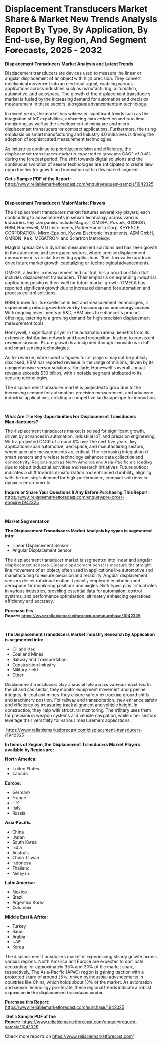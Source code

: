<p><h1>Displacement Transducers Market Share & Market New Trends Analysis Report By Type, By Application, By End-use, By Region, And Segment Forecasts, 2025 - 2032</h1></p><p><strong>Displacement Transducers Market Analysis and Latest Trends</strong></p>
<p><p>Displacement transducers are devices used to measure the linear or angular displacement of an object with high precision. They convert mechanical movement into an electrical signal, enabling various applications across industries such as manufacturing, automation, automotive, and aerospace. The growth of the displacement transducers market is fueled by the increasing demand for automation and precision measurement in these sectors, alongside advancements in technology.</p><p>In recent years, the market has witnessed significant trends such as the integration of IoT capabilities, enhancing data collection and real-time monitoring, as well as the development of miniature and micro-displacement transducers for compact applications. Furthermore, the rising emphasis on smart manufacturing and Industry 4.0 initiatives is driving the adoption of sophisticated measurement technologies.</p><p>As industries continue to prioritize precision and efficiency, the displacement transducers market is expected to grow at a CAGR of 8.4% during the forecast period. The shift towards digital solutions and the continuous evolution of sensor technologies are anticipated to create new opportunities for growth and innovation within this market segment.</p></p>
<p><strong>Get a Sample PDF of the Report:&nbsp;</strong> <a href="https://www.reliablemarketforecast.com/enquiry/request-sample/1942325?utm_campaign=2280&utm_medium=2&utm_source=Github&utm_content=ia&utm_term=12022025&utm_id=displacement-transducers">https://www.reliablemarketforecast.com/enquiry/request-sample/1942325</a></p>
<p>&nbsp;</p>
<p><strong>Displacement Transducers Major Market Players</strong></p>
<p><p>The displacement transducers market features several key players, each contributing to advancements in sensor technology across various industries. Key companies include Magtrol, OMEGA, Positek, GEOKON, HBM, Honeywell, MTI Instruments, Parker Hannifin Corp, KEYENCE CORPORATION, Micro-Epsilon, Kyowa Electronic Instruments, ASM GmbH, OMRON, Kelk, MEGATRON, and Solartron Metrology.</p><p>Magtrol specializes in dynamic measurement solutions and has seen growth in the automotive and aerospace sectors, where precise displacement measurement is crucial for testing applications. Their innovative products drive future market growth, capitalizing on technological advancements.</p><p>OMEGA, a leader in measurement and control, has a broad portfolio that includes displacement transducers. Their emphasis on expanding industrial applications positions them well for future market growth. OMEGA has reported significant growth due to increased demand for automation and process control solutions.</p><p>HBM, known for its excellence in test and measurement technologies, is experiencing robust growth driven by the aerospace and energy sectors. With ongoing investments in R&D, HBM aims to enhance its product offerings, catering to a growing demand for high-precision displacement measurement tools.</p><p>Honeywell, a significant player in the automation arena, benefits from its extensive distribution network and brand recognition, leading to consistent revenue streams. Future growth is anticipated through innovations in IoT and smart sensing technologies.</p><p>As for revenue, while specific figures for all players may not be publicly disclosed, HBM has reported revenue in the range of millions, driven by its comprehensive sensor solutions. Similarly, Honeywell's overall annual revenue exceeds $30 billion, with a notable segment attributed to its sensing technologies.</p><p>The displacement transducer market is projected to grow due to the increasing demand for automation, precision measurement, and advanced industrial applications, creating a competitive landscape ripe for innovation.</p></p>
<p>&nbsp;</p>
<p><strong>What Are The Key Opportunities For Displacement Transducers Manufacturers?</strong></p>
<p><p>The displacement transducers market is poised for significant growth, driven by advances in automation, industrial IoT, and precision engineering. With a projected CAGR of around 6% over the next five years, key applications span automotive, aerospace, and manufacturing sectors, where accurate measurements are critical. The increasing integration of smart sensors and wireless technology enhances data collection and connectivity. Regions such as North America and Asia-Pacific are leading due to robust industrial activities and research initiatives. Future outlook indicates a shift towards miniaturization and enhanced durability, aligning with the industry’s demand for high-performance, compact solutions in dynamic environments.</p></p>
<p><strong>Inquire or Share Your Questions If Any Before Purchasing This Report:</strong> <a href="https://www.reliablemarketforecast.com/enquiry/pre-order-enquiry/1942325?utm_campaign=2280&utm_medium=2&utm_source=Github&utm_content=ia&utm_term=12022025&utm_id=displacement-transducers">https://www.reliablemarketforecast.com/enquiry/pre-order-enquiry/1942325</a></p>
<p>&nbsp;</p>
<p><strong>Market Segmentation</strong></p>
<p><strong>The Displacement Transducers Market Analysis by types is segmented into:</strong></p>
<p><ul><li>Linear Displacement Sensor</li><li>Angular Displacement Sensor</li></ul></p>
<p><p>The displacement transducer market is segmented into linear and angular displacement sensors. Linear displacement sensors measure the straight-line movement of an object, often used in applications like automotive and manufacturing to ensure precision and reliability. Angular displacement sensors detect rotational motion, typically employed in robotics and aerospace for monitoring positions and angles. Both types play critical roles in various industries, providing essential data for automation, control systems, and performance optimization, ultimately enhancing operational efficiency and accuracy.</p></p>
<p><strong>Purchase this Report:&nbsp;</strong><a href="https://www.reliablemarketforecast.com/purchase/1942325?utm_campaign=2280&utm_medium=2&utm_source=Github&utm_content=ia&utm_term=12022025&utm_id=displacement-transducers">https://www.reliablemarketforecast.com/purchase/1942325</a></p>
<p>&nbsp;</p>
<p><strong>The Displacement Transducers Market Industry Research by Application is segmented into:</strong></p>
<p><ul><li>Oil and Gas</li><li>Coal and Mines</li><li>Railway and Transportation</li><li>Construction Industry</li><li>Military Field</li><li>Other</li></ul></p>
<p><p>Displacement transducers play a crucial role across various industries. In the oil and gas sector, they monitor equipment movement and pipeline integrity. In coal and mines, they ensure safety by tracking ground shifts and machinery position. For railway and transportation, they enhance safety and efficiency by measuring track alignment and vehicle height. In construction, they help with structural monitoring. The military uses them for precision in weapon systems and vehicle navigation, while other sectors leverage their versatility for various measurement applications.</p></p>
<p><a href="https://www.reliablemarketforecast.com/displacement-transducers-r1942325?utm_campaign=2280&utm_medium=2&utm_source=Github&utm_content=ia&utm_term=12022025&utm_id=displacement-transducers">&nbsp;https://www.reliablemarketforecast.com/displacement-transducers-r1942325</a></p>
<p><strong>In terms of Region, the Displacement Transducers Market Players available by Region are:</strong></p>
<p>
    <p> <strong> North America: </strong>
        <ul>
            <li>United States</li>
            <li>Canada</li>
        </ul>
        </p> 
    <p> <strong> Europe: </strong>
        <ul>
            <li>Germany</li>
            <li>France</li>
            <li>U.K.</li>
            <li>Italy</li>
            <li>Russia</li>
        </ul>
        </p> 
    <p> <strong> Asia-Pacific: </strong>
        <ul>
            <li>China</li>
            <li>Japan</li>
            <li>South Korea</li>
            <li>India</li>
            <li>Australia</li>
            <li>China Taiwan</li>
            <li>Indonesia</li>
            <li>Thailand</li>
            <li>Malaysia</li>
        </ul>
        </p> 
    <p> <strong> Latin America: </strong>
        <ul>
            <li>Mexico</li>
            <li>Brazil</li>
            <li>Argentina Korea</li>
            <li>Colombia</li>
        </ul>
        </p> 
    <p> <strong> Middle East & Africa: </strong>
        <ul>
            <li>Turkey</li>
            <li>Saudi</li>
            <li>Arabia</li>
            <li>UAE</li>
            <li>Korea</li>
        </ul>
    </p>
    </p>
<p><p>The displacement transducers market is experiencing steady growth across various regions. North America and Europe are expected to dominate, accounting for approximately 35% and 30% of the market share, respectively. The Asia-Pacific (APAC) region is gaining traction with a projected share of around 25%, driven by industrial advancements in countries like China, which holds about 10% of the market. As automation and sensor technology proliferate, these regional trends indicate a robust expansion in the displacement transducer sector.</p></p>
<p><strong>Purchase this Report: </strong><a href="https://www.reliablemarketforecast.com/purchase/1942325?utm_campaign=2280&utm_medium=2&utm_source=Github&utm_content=ia&utm_term=12022025&utm_id=displacement-transducers">https://www.reliablemarketforecast.com/purchase/1942325</a></p>
<p>&nbsp;<strong>Get a Sample PDF of the Report:&nbsp;&nbsp;</strong><a href="https://www.reliablemarketforecast.com/enquiry/request-sample/1942325?utm_campaign=2280&utm_medium=2&utm_source=Github&utm_content=ia&utm_term=12022025&utm_id=displacement-transducers">https://www.reliablemarketforecast.com/enquiry/request-sample/1942325</a></p>
<p><strong></strong></p>
<p>Check more reports on <a href="https://www.reliablemarketforecast.com/?utm_campaign=2280&utm_medium=2&utm_source=Github&utm_content=ia&utm_term=12022025&utm_id=displacement-transducers">https://www.reliablemarketforecast.com/</a></p>